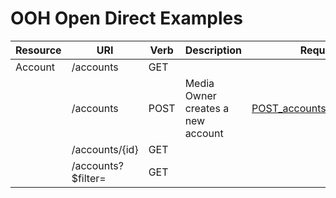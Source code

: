 # OOH Open Direct Examples

| Resource | URI                | Verb | Description                       | Request                                                                                                                                                | Response                                                                                                                                                 |
| -------- | ------------------ | ---- | --------------------------------- | ------------------------------------------------------------------------------------------------------------------------------------------------------ | -------------------------------------------------------------------------------------------------------------------------------------------------------- |
| Account  | /accounts          | GET  |                                   |                                                                                                                                                        |                                                                                                                                                          |
|          | /accounts          | POST | Media Owner creates a new account | [POST\_accounts\_request.json](https://github.com/Outsmart-OOH/ooh_open_direct/blob/master/examples/OOHpenDirect_1-5-1_v-1/POST_accounts_request.json) | [POST\_accounts\_response.json](https://github.com/Outsmart-OOH/ooh_open_direct/blob/master/examples/OOHpenDirect_1-5-1_v-1/POST_accounts_response.json) |
|          | /accounts/{id}     | GET  |                                   |                                                                                                                                                        |                                                                                                                                                          |
|          | /accounts?$filter= | GET  |                                   |                                                                                                                                                        |
